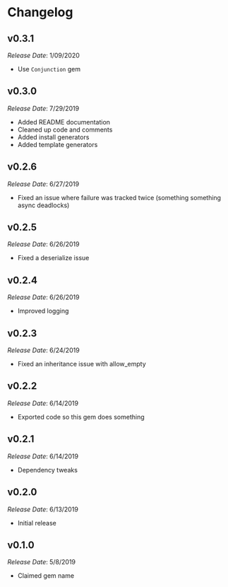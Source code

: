 # Changelog

## v0.3.1

*Release Date*: 1/09/2020

- Use `Conjunction` gem

## v0.3.0

*Release Date*: 7/29/2019

- Added README documentation
- Cleaned up code and comments
- Added install generators
- Added template generators

## v0.2.6

*Release Date*: 6/27/2019

- Fixed an issue where failure was tracked twice (something something async deadlocks)

## v0.2.5

*Release Date*: 6/26/2019

- Fixed a deserialize issue

## v0.2.4

*Release Date*: 6/26/2019

- Improved logging

## v0.2.3

*Release Date*: 6/24/2019

- Fixed an inheritance issue with allow_empty

## v0.2.2

*Release Date*: 6/14/2019

- Exported code so this gem does something

## v0.2.1

*Release Date*: 6/14/2019

- Dependency tweaks

## v0.2.0

*Release Date*: 6/13/2019

- Initial release

## v0.1.0

*Release Date*: 5/8/2019

- Claimed gem name
